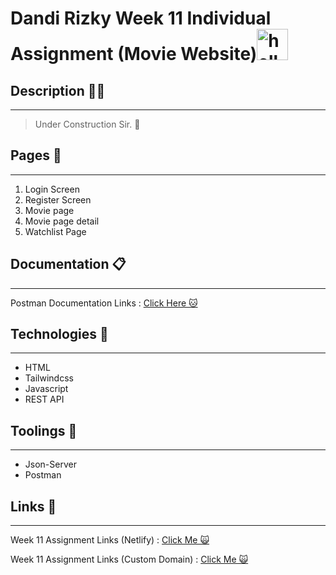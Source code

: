 # Dandi Rizky Week 11 Individual Assignment (Movie Website)<img src="https://raw.githubusercontent.com/DandiRizkyy/slackmoji/master/emoji/blob/blob-wave-gif.gif" width="50px" height="50px" alt="hello">

## Description ✍🏻

---

> Under Construction Sir. 🚧

## Pages 📖

---

1. Login Screen
2. Register Screen
3. Movie page
4. Movie page detail
5. Watchlist Page

## Documentation 📋

---

Postman Documentation Links : [Click Here 🐱](https://documenter.getpostman.com/view/24409630/2s93RZNq3z)

## Technologies 🚀

---

- HTML
- Tailwindcss
- Javascript
- REST API

## Toolings 🔨

---

- Json-Server
- Postman

## Links 🔗

---

Week 11 Assignment Links (Netlify) : [Click Me 🙀](https://dandi-week11.netlify.app/)

Week 11 Assignment Links (Custom Domain) : [Click Me 🙀](https://the-movie-app.dandirizky.site/)
